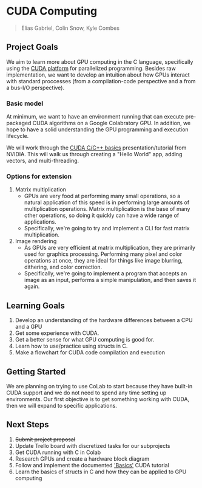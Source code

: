 # CUDA Computing
> Elias Gabriel, Colin Snow, Kyle Combes

## Project Goals
We aim to learn more about GPU computing in the C language, specifically using the [CUDA platform](https://developer.nvidia.com/about-cuda) for parallelized programming. Besides raw implementation, we want to develop an intuition about how GPUs interact with standard proccesses (from a compilation-code perspective and a from a bus-I/O perspective).

### Basic model
At minimum, we want to have an environment running that can execute pre-packaged CUDA algorithms on a Google Colabratory GPU. In addition, we hope to have a solid understanding the GPU programming and execution lifecycle.

We will work through the [CUDA C/C++ basics](https://www.nvidia.com/docs/IO/116711/sc11-cuda-c-basics.pdf) presentation/tutorial from NVIDIA. This will walk us through creating a "Hello World" app, adding vectors, and multi-threading.

### Options for extension

1. Matrix multiplication
    * GPUs are very food at performing many small operations, so a natural application of this speed is in performing large amounts of multiplication operations. Matrix multiplication is the base of many other operations, so doing it quickly can have a wide range of applications.
    * Specifically, we're going to try and implement a CLI for fast matrix multiplication.
2. Image rendering
    * As GPUs are very efficient at matrix multiplication, they are primarily used for graphics processing. Performing many pixel and color operations at once, they are ideal for things like image blurring, dithering, and color correction.
    * Specifically, we're going to implement a program that accepts an image as an input, performs a simple manipulation, and then saves it again.
 
## Learning Goals

1. Develop an understanding of the hardware differences between a CPU and a GPU
2. Get some experience with CUDA.
3. Get a better sense for what GPU computing is good for.
4. Learn how to use/practice using structs in C.
5. Make a flowchart for CUDA code compilation and execution

## Getting Started
We are planning on trying to use CoLab to start because they have built-in CUDA support and we do not need to spend any time setting up environments. Our first objective is to get something working with CUDA, then we will expand to specific applications.


## Next Steps

1. ~~Submit project proposal~~
2. Update Trello board with discretized tasks for our subprojects
3. Get CUDA running with C in Colab
4. Research GPUs and create a hardware block diagram
5. Follow and implement the documented ['Basics'](https://www.nvidia.com/docs/IO/116711/sc11-cuda-c-basics.pdf) CUDA tutorial
6. Learn the basics of structs in C and how they can be applied to GPU computing
